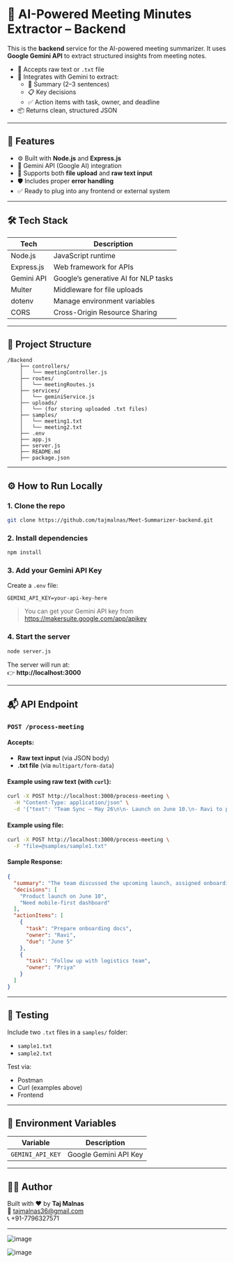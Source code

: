 ﻿# 🧠 AI-Powered Meeting Minutes Extractor – Backend

This is the **backend** service for the AI-powered meeting summarizer. It uses **Google Gemini API** to extract structured insights from meeting notes.

- 📝 Accepts raw text or `.txt` file
- 🔗 Integrates with Gemini to extract:
  - 📌 Summary (2–3 sentences)
  - 📋 Key decisions
  - ✅ Action items with task, owner, and deadline
- 📦 Returns clean, structured JSON

---

## 🚀 Features

- ⚙️ Built with **Node.js** and **Express.js**
- 🤖 Gemini API (Google AI) integration
- 🧾 Supports both **file upload** and **raw text input**
- 🛡️ Includes proper **error handling**
- ✅ Ready to plug into any frontend or external system

---

## 🛠️ Tech Stack

| Tech       | Description                          |
|------------|--------------------------------------|
| Node.js    | JavaScript runtime                   |
| Express.js | Web framework for APIs               |
| Gemini API | Google’s generative AI for NLP tasks |
| Multer     | Middleware for file uploads          |
| dotenv     | Manage environment variables         |
| CORS       | Cross-Origin Resource Sharing        |

---

## 📂 Project Structure

```
/Backend
    ├── controllers/
    │   └── meetingController.js
    ├── routes/
    │   └── meetingRoutes.js
    ├── services/
    │   └── geminiService.js
    ├── uploads/
    │   └── (for storing uploaded .txt files)
    ├── samples/
    │   └── meeting1.txt
    │   └── meeting2.txt
    ├── .env
    ├── app.js
    ├── server.js
    ├── README.md
    ├── package.json
```

---

## ⚙️ How to Run Locally

### 1. Clone the repo

```bash
git clone https://github.com/tajmalnas/Meet-Summarizer-backend.git
```

### 2. Install dependencies

```bash
npm install
```

### 3. Add your Gemini API Key

Create a `.env` file:

```
GEMINI_API_KEY=your-api-key-here
```

> You can get your Gemini API key from https://makersuite.google.com/app/apikey

### 4. Start the server

```bash
node server.js
```

The server will run at:  
👉 **http://localhost:3000**

---

## 📬 API Endpoint

### `POST /process-meeting`

#### Accepts:

- **Raw text input** (via JSON body)
- **.txt file** (via `multipart/form-data`)

#### Example using raw text (with `curl`):

```bash
curl -X POST http://localhost:3000/process-meeting \
  -H "Content-Type: application/json" \
  -d '{"text": "Team Sync – May 26\n\n- Launch on June 10.\n- Ravi to prepare onboarding docs by June 5.\n- Priya to follow up with logistics.\n- Beta users want mobile dashboard."}'
```

#### Example using file:

```bash
curl -X POST http://localhost:3000/process-meeting \
  -F "file=@samples/sample1.txt"
```

#### Sample Response:

```json
{
  "summary": "The team discussed the upcoming launch, assigned onboarding and logistics follow-ups, and reviewed user feedback on mobile-first design.",
  "decisions": [
    "Product launch on June 10",
    "Need mobile-first dashboard"
  ],
  "actionItems": [
    {
      "task": "Prepare onboarding docs",
      "owner": "Ravi",
      "due": "June 5"
    },
    {
      "task": "Follow up with logistics team",
      "owner": "Priya"
    }
  ]
}
```

---

## 🧪 Testing

Include two `.txt` files in a `samples/` folder:  
- `sample1.txt`  
- `sample2.txt`

Test via:
- Postman
- Curl (examples above)
- Frontend

---

## 🔐 Environment Variables

| Variable         | Description              |
|------------------|--------------------------|
| `GEMINI_API_KEY` | Google Gemini API Key    |


---

## 👨‍💻 Author

Built with ❤️ by **Taj Malnas**  
📧 tajmalnas36@gmail.com  
📞 +91-7796327571

---

![image](https://github.com/user-attachments/assets/f669a557-6483-45de-95f1-bbcd43a291fe)

![image](https://github.com/user-attachments/assets/70d055ed-c6d8-4bcc-8b31-5626ec80cfbd)


